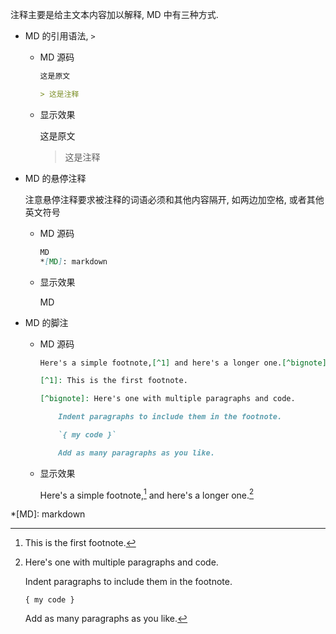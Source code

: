 
注释主要是给主文本内容加以解释, MD 中有三种方式.

- MD 的引用语法, `>`

    - MD 源码

        ```markdown
        这是原文

        > 这是注释
        ```

    - 显示效果
    
        这是原文

        > 这是注释


- MD 的悬停注释
    
    注意悬停注释要求被注释的词语必须和其他内容隔开, 如两边加空格, 或者其他英文符号
    
    - MD 源码

        ```markdown
        MD
        *[MD]: markdown
        ```


    - 显示效果

        MD

- MD 的脚注

    - MD 源码

        ```markdown
        Here's a simple footnote,[^1] and here's a longer one.[^bignote]

        [^1]: This is the first footnote.

        [^bignote]: Here's one with multiple paragraphs and code.

            Indent paragraphs to include them in the footnote.

            `{ my code }`

            Add as many paragraphs as you like.
        ```

    - 显示效果
    
        Here's a simple footnote,[^1] and here's a longer one.[^bignote]

        [^1]: This is the first footnote.

        [^bignote]: Here's one with multiple paragraphs and code.

            Indent paragraphs to include them in the footnote.

            `{ my code }`

            Add as many paragraphs as you like.

*[MD]: markdown